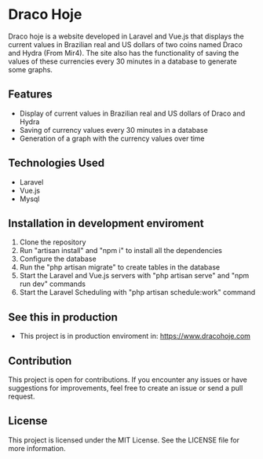 # Draco Hoje

Draco hoje is a website developed in Laravel and Vue.js that displays the current values in Brazilian real and US dollars of two coins named Draco and Hydra (From Mir4). The site also has the functionality of saving the values of these currencies every 30 minutes in a database to generate some graphs.

## Features

- Display of current values in Brazilian real and US dollars of Draco and Hydra
- Saving of currency values every 30 minutes in a database
- Generation of a graph with the currency values over time

## Technologies Used

- Laravel
- Vue.js
- Mysql

## Installation in development enviroment

1. Clone the repository
2. Run "artisan install" and "npm i" to install all the dependencies
3. Configure the database
4. Run the "php artisan migrate" to create tables in the database
5. Start the Laravel and Vue.js servers with "php artisan serve" and "npm run dev" commands
6. Start the Laravel Scheduling with "php artisan schedule:work" command

## See this in production

- This project is in production enviroment in: https://www.dracohoje.com

## Contribution

This project is open for contributions. If you encounter any issues or have suggestions for improvements, feel free to create an issue or send a pull request.

## License

This project is licensed under the MIT License. See the LICENSE file for more information.
